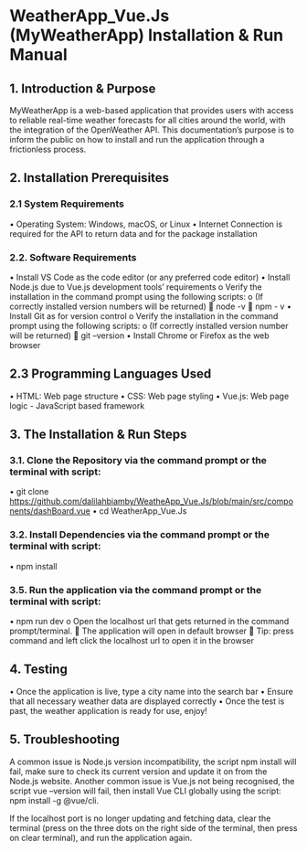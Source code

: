 # WeatherApp_Vue.Js (MyWeatherApp) Installation & Run Manual

## 1.	Introduction & Purpose

MyWeatherApp is a web-based application that provides users with access to reliable real-time weather forecasts for all cities around the world, with the integration of the OpenWeather API. This documentation’s purpose is to inform the public on how to install and run the application through a frictionless process.

## 2.	Installation Prerequisites

  ### 2.1	System Requirements
  •	Operating System: Windows, macOS, or Linux
  •	Internet Connection is required for the API to return data and for the package installation
  
  ### 2.2. Software Requirements
  •	Install VS Code as the code editor (or any preferred code editor)
  •	Install Node.js due to Vue.js development tools’ requirements
    o	Verify the installation in the command prompt using the following scripts:
    o	(If correctly installed version numbers will be returned)
      	node -v
      	npm - v
  •	Install Git as for version control 
    o	Verify the installation in the command prompt using the following scripts:
    o	(If correctly installed version number will be returned)
      	git –version
  •	Install Chrome or Firefox as the web browser
  
## 2.3 Programming Languages Used  
  •	HTML: Web page structure
  •	CSS: Web page styling
  •	Vue.js: Web page logic - JavaScript based framework

## 3.	The Installation & Run Steps
  ### 3.1. Clone the Repository via the command prompt or the terminal with script:
  •	git clone https://github.com/dalilahbiamby/WeatheApp_Vue.Js/blob/main/src/components/dashBoard.vue 
  •	cd WeatherApp_Vue.Js
  
  ### 3.2. 	Install Dependencies via the command prompt or the terminal with script:
  •	npm install
  
  ### 3.5. Run the application via the command prompt or the terminal with script:
  •	npm run dev
    o	Open the localhost url that gets returned in the command prompt/terminal.
      	The application will open in default browser
      	Tip: press command and left click the localhost url to open it in the browser

## 4.	Testing 
  •	Once the application is live, type a city name into the search bar 
  •	Ensure that all necessary weather data are displayed correctly
  •	Once the test is past, the weather application is ready for use, enjoy!

## 5.	Troubleshooting
A common issue is Node.js version incompatibility, the script npm install will fail, make sure to check its current version and update it on from the Node.js website.
Another common issue is Vue.js not being recognised, the script vue –version will fail, then install Vue CLI globally using the script: npm install -g @vue/cli.

If the localhost port is no longer updating and fetching data, clear the terminal (press on the three dots on the right side of the terminal, then press on clear terminal), and run the application again.
